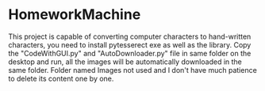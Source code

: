 # HomeworkMachine
This project is capable of converting computer characters to hand-written characters, you need to install pytesserect exe as well as the library.
Copy the "CodeWithGUI.py" and "AutoDownloader.py" file in same folder on the desktop and run, all the images will be automatically downloaded in the same folder.
Folder named Images not used and I don't have much patience to delete its content one by one.
